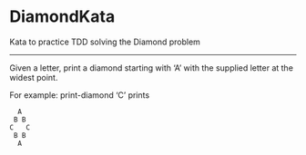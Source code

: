 # DiamondKata
Kata to practice TDD solving the Diamond problem 

-----

Given a letter, print a diamond starting with ‘A’ with the supplied letter at the widest point.

For example: print-diamond ‘C’ prints
```
  A
 B B
C   C
 B B
  A
```
